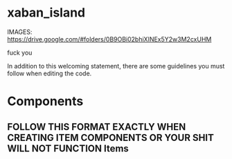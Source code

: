 xaban_island
============
IMAGES: https://drive.google.com/#folders/0B9OBi02bhiXINEx5Y2w3M2cxUHM 
 
 
fuck you



In addition to this welcoming statement, there are some guidelines you must follow when editing the code.

Components
==========

FOLLOW THIS FORMAT EXACTLY WHEN CREATING ITEM COMPONENTS OR YOUR SHIT WILL NOT FUNCTION
Items
-----

